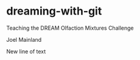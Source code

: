 # dreaming-with-git
Teaching the DREAM Olfaction Mixtures Challenge

Joel Mainland

New line of text